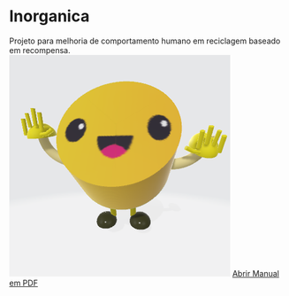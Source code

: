 # Inorganica
Projeto para melhoria de comportamento humano em reciclagem baseado em recompensa.
![Logo](https://github.com/MauroNadalin/Inorganica/blob/main/img/tampinhalogo.png)
[Abrir Manual em PDF](https://docs.google.com/viewer?url=https://github.com/MauroNadalin/Inorganica/raw/main/manual.pdf)

